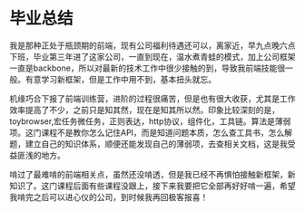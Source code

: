 # 毕业总结

我是那种正处于瓶颈期的前端，现有公司福利待遇还可以，离家近，早九点晚六点下班，毕业第三年进了这家公司，一直到现在，温水煮青蛙的模式，加上公司框架一直是backbone，所以对最新的技术工作中很少接触的到，导致我前端技能很一般。有意学习新框架，但是工作中用不到，基本扭头就忘。

机缘巧合下报了前端训练营，进阶的过程很痛苦，但是也有很大收获，尤其是工作效率提高了不少，之前只是知其然，现在是知其所以然。印象比较深刻的是，toybrowser,宏任务微任务，正则表达，http协议，组件化，工具链。算法是薄弱项。这门课程不是教你怎么记住API，而是知道问题本质，怎么查工具书，怎么解题，建立自己的知识体系，顺便还能发现自己的薄弱项，去查相关文档，这是我受益匪浅的地方。

啃过了最难啃的前端相关点，虽然还没啃透，但是我已经不再惧怕接触新框架，新知识了。这门课程后面有些课程没跟上，接下来我要把它全部再好好啃一遍，希望我啃完之后可以进心仪的公司，到时候我再回极客报喜！